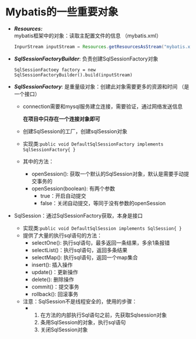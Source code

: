 # Mybatis的一些重要对象

- ***Resources:*** mybatis框架中的对象：读取主配置文件的信息  （mybatis.xml）

  

  ```java
  InpurStream inputStream = Resources.getResourcesAsStream("mybatis.xml");
  ```

  

- ***SqlSessionFactoryBuilder***: 负责创建SqlSessionFactory对象

  

  ```java;
  SqlSessionFactoey factory = new SqlSessionFactoryBuilder().build(inputStream)
  ```

  

- ***SqlSessionFactory***: 是重量级对象：创建此对象需要更多的资源和时间 （是一个接口）

  - connection需要和mysql服务建立连接，需要验证，通过网络发送信息

    **在项目中只存在一个连接对象即可**

  - 创建SqlSession的工厂，创建sqlSession对象

  - 实现类:`public void DefaultSqlSessionFactory implements SqlSessionFactory{ }`

  - 其中的方法：

    - openSession(): 获取一个默认的SqlSession对象，默认是需要手动提交事务的
    - openSession(boolean): 有两个参数
      - true：开启自动提交
      - false：关闭自动提交，等同于没有参数的openSession

- SqlSession：通过SqlSessionFactory获取，本身是接口

  - 实现类:`public void DefaultSqlSession implements SqlSession{ }`
  - 提供了大量的执行sql语句的方法：
    - selectOne(): 执行sql语句，最多返回一条结果，多余1条报错
    - selectList()：执行sql语句，返回多条结果
    - selectMap(): 执行sql语句，返回一个map集合
    - insert(): 插入操作
    - update()：更新操作
    - delete(): 删除操作
    - commit()：提交事务
    - rollback(): 回滚事务
  - 注意：SqlSession不是线程安全的，使用的步骤：
    - 1. 在方法的内部执行Sql语句之前，先获取Sqlsession对象
      2. 条用SqlSession的对象，执行sql语句
      3. 关闭SqlSession对象



